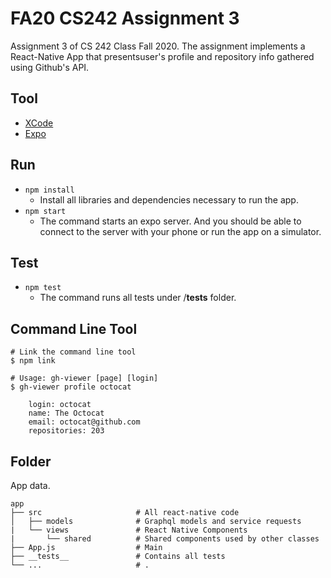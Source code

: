 # FA20 CS242 Assignment 3

Assignment 3 of CS 242 Class Fall 2020. The assignment implements a React-Native App that presentsuser's profile and repository info gathered using Github's API.

## Tool
* [XCode](https://developer.apple.com/xcode/) 
* [Expo](https://expo.io/)

## Run
* `npm install`
  * Install all libraries and dependencies necessary to run the app.
* `npm start`
  * The command starts an expo server. And you should be able to connect to the server with your phone or run the app on a simulator. 

## Test 
* `npm test`
  * The command runs all tests under /__tests__ folder. 


## Command Line Tool
```
# Link the command line tool
$ npm link

# Usage: gh-viewer [page] [login]
$ gh-viewer profile octocat

    login: octocat
    name: The Octocat
    email: octocat@github.com
    repositories: 203

```

## Folder
App data.
```
app
├── src                     # All react-native code  
│   ├── models              # Graphql models and service requests
|   └── views               # React Native Components
|       └── shared          # Shared components used by other classes
├── App.js                  # Main
├── __tests__               # Contains all tests
└── ...                     # .

```
